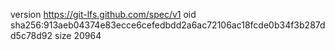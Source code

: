 version https://git-lfs.github.com/spec/v1
oid sha256:913aeb04374e83ecce6cefedbdd2a6ac72106ac18fcde0b34f3b287dd5c78d92
size 20964
